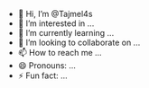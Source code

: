 - 👋 Hi, I’m @Tajmel4s
- 👀 I’m interested in ...
- 🌱 I’m currently learning ...
- 💞️ I’m looking to collaborate on ...
- 📫 How to reach me ...
- 😄 Pronouns: ...
- ⚡ Fun fact: ...

<!---
Tajmel4s/Tajmel4s is a ✨ special ✨ repository because its `README.md` (this file) appears on your GitHub profile.
You can click the Preview link to take a look at you
